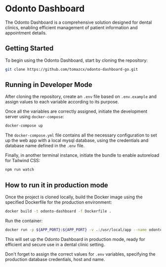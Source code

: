 # Odonto Dashboard

The Odonto Dashboard is a comprehensive solution designed for dental clinics, enabling efficient management of patient information and appointment details.

## Getting Started

To begin using the Odonto Dashboard, start by cloning the repository:
   
```bash
git clone https://github.com/tomazcx/odonto-dashboard-go.git
```

## Running in Developer Mode

After cloning the repository, create an `.env` file based on `.env.example` and assign values to each variable according to its purpose.

Once all the variables are correctly assigned, initiate the development server using `docker-compose`:

```bash
docker-compose up
```

The `docker-compose.yml` file contains all the necessary configuration to set up the web app with a local mysql database, using the credentials and database name defined in the `.env` file.

Finally, in another terminal instance, initiate the bundle to enable autoreload for Tailwind CSS:

```bash
npm run watch
```

## How to run it in production mode

Once the project is cloned locally, build the Docker image using the specified Dockerfile for the production environment:

```bash
docker build -t odonto-dashboard -f Dockerfile .
```

Run the container:

```bash
docker run -p ${APP_PORT}:${APP_PORT} -v .:/usr/local/app --name odonto-dashboard odonto-dashboard
```

This will set up the Odonto Dashboard in production mode, ready for efficient and secure use in a dental clinic setting.

Don't forget to assign the correct values for `.env` variables, specifying the production database credentials, host and name.
